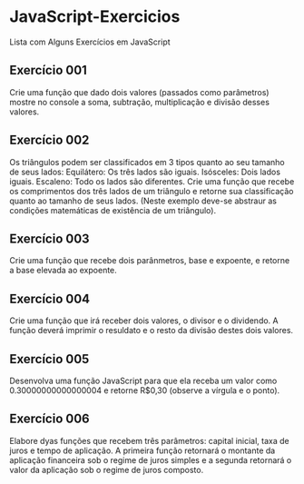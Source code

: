 # JavaScript-Exercicios
Lista com Alguns Exercícios em JavaScript

## Exercício 001
Crie uma função que dado dois valores (passados como parâmetros) mostre no console a soma, subtração,
multiplicação e divisão desses valores.

## Exercício 002
Os triângulos podem ser classificados em 3 tipos quanto ao seu tamanho de seus lados:
Equilátero: Os três lados são iguais.
Isósceles: Dois lados iguais.
Escaleno: Todo os lados são diferentes.
Crie uma função que recebe os comprimentos dos três lados de um triângulo e retorne sua classificação
quanto ao tamanho de seus lados.
(Neste exemplo deve-se abstraur as condições matemáticas de existência de um triângulo).

## Exercício 003
Crie uma função que recebe dois parânmetros, base e expoente,
e retorne a base elevada ao expoente.

## Exercício 004
Crie uma função que irá receber dois valores, o divisor e o dividendo.
A função deverá imprimir o resuldato e o resto da divisão destes dois valores.

## Exercício 005
Desenvolva uma função JavaScript para que ela receba um valor como 0.30000000000000004 e
retorne R$0,30 (observe a vírgula e o ponto).

## Exercício 006
Elabore dyas funções que recebem três parâmetros: capital inicial, taxa de juros e tempo de aplicação. A primeira função retornará o montante da aplicação financeira sob o regime de juros simples e a segunda retornará o valor da aplicação sob o regime de juros composto.
